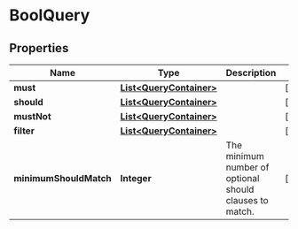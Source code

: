 # BoolQuery

## Properties
Name | Type | Description | Notes
------------ | ------------- | ------------- | -------------
**must** | [**List&lt;QueryContainer&gt;**](QueryContainer.md) |  |  [optional]
**should** | [**List&lt;QueryContainer&gt;**](QueryContainer.md) |  |  [optional]
**mustNot** | [**List&lt;QueryContainer&gt;**](QueryContainer.md) |  |  [optional]
**filter** | [**List&lt;QueryContainer&gt;**](QueryContainer.md) |  |  [optional]
**minimumShouldMatch** | **Integer** | The minimum number of optional should clauses to match. |  [optional]
